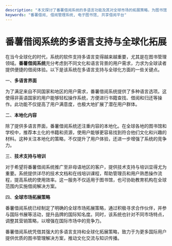 ```yaml
---
description: "本文探讨了番薯借阅系统的多语言功能及其对全球市场的拓展策略，为图书馆和教育机构提供国际化解决方案。"
keywords: "番薯借阅, 借阅管理系统, 电子图书馆, 共享借阅平台"
---
```

# 番薯借阅系统的多语言支持与全球化拓展

在当今全球化的时代，系统的软件支持多语言变得越来越重要，尤其是在图书管理领域。**番薯借阅系统**充分考虑到不同文化和语言背景的用户需求，力求为全球读者提供便捷的借阅体验。以下是该系统在多语言支持与全球化方面的一些关键点。

一、**多语言界面**

为了满足来自不同国家和地区的用户需求，番薯借阅系统提供了多种语言选项。这使得非英语国家的用户能够轻松操作系统，方便进行书籍查找、借阅和归还等操作。此功能不仅提高了用户满意度，也极大地扩展了潜在用户群体。

二、**本地化内容**

除了提供多语言界面，番薯借阅系统还注重内容的本地化。在全球各地的图书馆和学校中，推荐本土化的书籍和资源，使用户能够更容易找到符合他们文化和兴趣的材料。这种关注本地化的策略，不仅提升了用户体验，还进一步增强了系统的竞争力。

三、**技术支持与培训**

对于希望将番薯借阅系统推广至非母语地区的客户，提供技术支持与培训显得尤为重要。系统提供详尽的技术文档和在线培训课程，帮助管理员和用户熟悉操作流程，提高系统的使用效率。这一服务不仅适用于图书馆，也可协助教育机构在全球范围内实施借阅解决方案。

四、**全球市场拓展策略**

番薯借阅系统已经制定了明确的全球市场拓展策略，通过积极寻求合作伙伴，并参与国际书展等活动，提升品牌的国际知名度。同时，该系统也针对不同市场特点，调整其营销策略，以增强在国际市场中的竞争力。

番薯借阅系统凭借其强大的多语言支持和全球化拓展策略，致力于为更多国际用户提供优质的图书管理解决方案，推动文化交流与知识传播。
